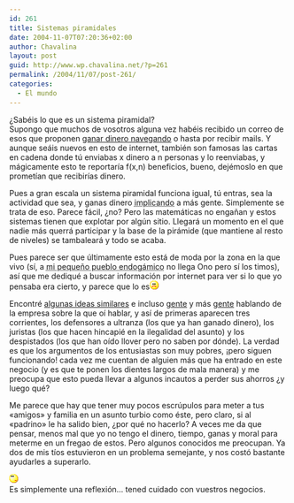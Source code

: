 ```yaml
---
id: 261
title: Sistemas piramidales
date: 2004-11-07T07:20:36+02:00
author: Chavalina
layout: post
guid: http://www.wp.chavalina.net/?p=261
permalink: /2004/11/07/post-261/
categories:
  - El mundo
---
```

¿Sabéis lo que es un sistema piramidal?  
Supongo que muchos de vosotros alguna vez habéis recibido un correo de esos que proponen <a href="http://khox.galeon.com/" target="_blank">ganar dinero navegando</a> o hasta por recibir mails. Y aunque seáis nuevos en esto de internet, también son famosas las cartas en cadena donde tú enviabas x dinero a n personas y lo reenviabas, y mágicamente esto te reportaría f(x,n) beneficios, bueno, dejémoslo en que prometían que recibirías dinero.

Pues a gran escala un sistema piramidal funciona igual, tú entras, sea la actividad que sea, y ganas dinero <acronym title="pringando">implicando</acronym> a más gente. Simplemente se trata de eso. Parece fácil, ¿no? Pero las matemáticas no engañan y estos sistemas tienen que explotar por algún sitio. Llegará un momento en el que nadie más querrá participar y la base de la pirámide (que mantiene al resto de niveles) se tambaleará y todo se acaba.

Pues parece ser que últimamente esto está de moda por la zona en la que vivo (sí, a <acronym title="Blanca">mi pequeño pueblo endogámico</acronym> no llega Ono pero sí los timos), así que me dediqué a buscar información por internet para ver si lo que yo pensaba era cierto, y parece que lo es![emo](/imagenes/emoticonos/triste.gif) 

Encontré <a href="http://www.forosdelweb.com/showthread.php?t=234943&page=1&pp=15" target="_blank">algunas ideas similares</a> e incluso <a href="http://www.derecho.com/Foros/UBBControl/Forum8/HTML/000635.html" target="_blank">gente</a> y más <a href="http://www.derecho.com/Foros/UBBControl/Forum1/HTML/000593.html" target="_blank">gente</a> hablando de la empresa sobre la que oí hablar, y así de primeras aparecen tres corrientes, los defensores a ultranza (los que ya han ganado dinero), los juristas (los que hacen hincapié en la ilegalidad del asunto) y los despistados (los que han oído llover pero no saben por dónde). La verdad es que los argumentos de los entusiastas son muy pobres, ¡pero siguen funcionando! cada vez me cuentan de alguien más que ha entrado en este negocio (y es que te ponen los dientes largos de mala manera) y me preocupa que esto pueda llevar a algunos incautos a perder sus ahorros ¿y luego qué?

Me parece que hay que tener muy pocos escrúpulos para meter a tus «amigos» y familia en un asunto turbio como éste, pero claro, si al «padrino» le ha salido bien, ¿por qué no hacerlo? A veces me da que pensar, menos mal que yo no tengo el dinero, tiempo, ganas y moral para meterme en un fregao de estos. Pero algunos conocidos me preocupan. Ya dos de mis tíos estuvieron en un problema semejante, y nos costó bastante ayudarles a superarlo.

![emo](/imagenes/emoticonos/pensativo.gif)  
Es simplemente una reflexión… tened cuidado con vuestros negocios.